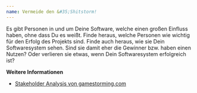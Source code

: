```yaml
---
name: Vermeide den &#35;Shitstorm!
---
```

Es gibt Personen in und um Deine Software, welche einen großen Einfluss haben, ohne dass Du es weißt. Finde heraus, welche Personen wie wichtig für den Erfolg des Projekts sind. Finde auch heraus, wie sie Dein Softwaresystem sehen. Sind sie damit eher die Gewinner bzw. haben einen Nutzen? Oder verlieren sie etwas, wenn Dein Softwaresystem erfolgreich ist?

**Weitere Informationen**
* [Stakeholder Analysis von gamestorming.com](https://gamestorming.com/stakeholder-analysis/)